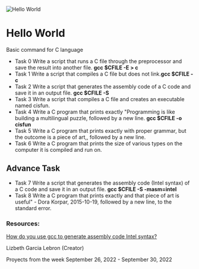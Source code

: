 ![Hello World](https://i0.wp.com/www.agilenative.com/wp-content/uploads/2017/01/001-Agile-Hello-World.png?resize=1024%2C634&ssl=1)
# Hello World
Basic command for C language

* Task 0 Write a script that runs a C file through the preprocessor and save the result into another file. **gcc $CFILE -E > c**
* Task 1 Write a script that compiles a C file but does not link.**gcc $CFILE -c**
* Task 2 Write a script that generates the assembly code of a C code and save it in an output file. **gcc $CFILE -S**
* Task 3 Write a script that compiles a C file and creates an executable named cisfun.
* Task 4 Write a C program that prints exactly "Programming is like building a multilingual puzzle, followed by a new line. **gcc $CFILE -o cisfun**
* Task 5 Write a C program that prints exactly with proper grammar, but the outcome is a piece of art,, followed by a new line.
* Task 6 Write a C program that prints the size of various types on the computer it is compiled and run on.

## Advance Task
* Task 7 Write a script that generates the assembly code (Intel syntax) of a C code and save it in an output file. **gcc $CFILE -S -masm=intel**
* Task 8 Write a C program that prints exactly and that piece of art is useful" - Dora Korpar, 2015-10-19, followed by a new line, to the standard error.

### Resources:
[How do you use gcc to generate assembly code Intel syntax?](https://stackoverflow.com/questions/199966/how-do-you-use-gcc-to-generate-assembly-code-in-intel-syntax)

Lizbeth Garcia Lebron (Creator)

Proyects from the week September 26, 2022 - September 30, 2022 
